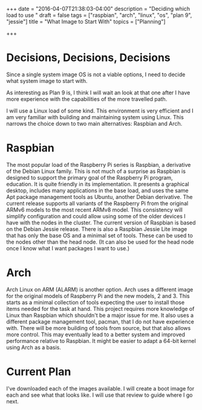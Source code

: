 +++
date = "2016-04-07T21:38:03-04:00"
description = "Deciding which load to use "
draft = false
tags = ["raspbian", "arch", "linux", "os", "plan 9", "jessie"]
title = "What Image to Start With"
topics = ["Planning"]

+++

# Decisions, Decisions, Decisions

Since a single system image OS is not a viable options, I need to decide what
system image to start with.

As interesting as Plan 9 is, I think I will wait an look at that one after I
have more experience with the capabilities of the more travelled path.

I will use a Linux load of some kind.  This environment is very efficient and I
am very familiar with building and maintaining system using Linux.  This
narrows the choice down to two main alternatives: Raspbian and Arch.

# Raspbian

The most popular load of the Raspberry Pi series is Raspbian, a derivative of
the Debian Linux family.  This is not much of a surprise as Raspbian is
designed to support the primary goal of the Raspberry Pi program, education.
It is quite friendly in its implementation.  It presents a graphical desktop,
includes many applications in the base load, and uses the same Apt package
management tools as Ubuntu, another Debian derivative.  The current release
supports all variants of the Raspberry Pi from the original ARMv6 models to
the most recent ARMv8 model.  This consistency will simplify configuration
and could allow using some of the older devices I have with the nodes in the
cluster.  The current version of Raspbian is based on the Debian Jessie
release.  There is also a Raspbian Jessie Lite image that has only the base
OS and a minimal set of tools.  These can be used to the nodes other than the
head node.  (It can also be used for the head node once I know what I want
packages I want to use.)

# Arch

Arch Linux on ARM (ALARM) is another option.  Arch uses a different image for
the original models of Raspberry Pi and the new models, 2 and 3.  This starts
as a minimal collection of tools expecting the user to install those items
needed for the task at hand.  This project requires more knowledge of Linux
than Raspbian which shouldn't be a major issue for me.  It also uses a
different package management tool, pacman, that I do not have experience with.
There will be more building of tools from source, but that also allows more
control.  This may eventually lead to a better system and improved performance
relative to Raspbian.  It might be easier to adapt a 64-bit kernel using Arch
as a basis.

# Current Plan

I've downloaded each of the images available.  I will create a boot image for
each and see what that looks like.  I will use that review to guide where I go
next.
